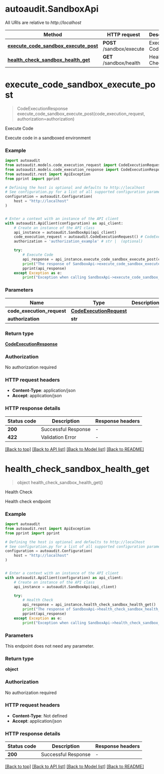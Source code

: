 # autoaudit.SandboxApi

All URIs are relative to *http://localhost*

Method | HTTP request | Description
------------- | ------------- | -------------
[**execute_code_sandbox_execute_post**](SandboxApi.md#execute_code_sandbox_execute_post) | **POST** /sandbox/execute | Execute Code
[**health_check_sandbox_health_get**](SandboxApi.md#health_check_sandbox_health_get) | **GET** /sandbox/health | Health Check


# **execute_code_sandbox_execute_post**
> CodeExecutionResponse execute_code_sandbox_execute_post(code_execution_request, authorization=authorization)

Execute Code

Execute code in a sandboxed environment

### Example


```python
import autoaudit
from autoaudit.models.code_execution_request import CodeExecutionRequest
from autoaudit.models.code_execution_response import CodeExecutionResponse
from autoaudit.rest import ApiException
from pprint import pprint

# Defining the host is optional and defaults to http://localhost
# See configuration.py for a list of all supported configuration parameters.
configuration = autoaudit.Configuration(
    host = "http://localhost"
)


# Enter a context with an instance of the API client
with autoaudit.ApiClient(configuration) as api_client:
    # Create an instance of the API class
    api_instance = autoaudit.SandboxApi(api_client)
    code_execution_request = autoaudit.CodeExecutionRequest() # CodeExecutionRequest | 
    authorization = 'authorization_example' # str |  (optional)

    try:
        # Execute Code
        api_response = api_instance.execute_code_sandbox_execute_post(code_execution_request, authorization=authorization)
        print("The response of SandboxApi->execute_code_sandbox_execute_post:\n")
        pprint(api_response)
    except Exception as e:
        print("Exception when calling SandboxApi->execute_code_sandbox_execute_post: %s\n" % e)
```



### Parameters


Name | Type | Description  | Notes
------------- | ------------- | ------------- | -------------
 **code_execution_request** | [**CodeExecutionRequest**](CodeExecutionRequest.md)|  | 
 **authorization** | **str**|  | [optional] 

### Return type

[**CodeExecutionResponse**](CodeExecutionResponse.md)

### Authorization

No authorization required

### HTTP request headers

 - **Content-Type**: application/json
 - **Accept**: application/json

### HTTP response details

| Status code | Description | Response headers |
|-------------|-------------|------------------|
**200** | Successful Response |  -  |
**422** | Validation Error |  -  |

[[Back to top]](#) [[Back to API list]](../README.md#documentation-for-api-endpoints) [[Back to Model list]](../README.md#documentation-for-models) [[Back to README]](../README.md)

# **health_check_sandbox_health_get**
> object health_check_sandbox_health_get()

Health Check

Health check endpoint

### Example


```python
import autoaudit
from autoaudit.rest import ApiException
from pprint import pprint

# Defining the host is optional and defaults to http://localhost
# See configuration.py for a list of all supported configuration parameters.
configuration = autoaudit.Configuration(
    host = "http://localhost"
)


# Enter a context with an instance of the API client
with autoaudit.ApiClient(configuration) as api_client:
    # Create an instance of the API class
    api_instance = autoaudit.SandboxApi(api_client)

    try:
        # Health Check
        api_response = api_instance.health_check_sandbox_health_get()
        print("The response of SandboxApi->health_check_sandbox_health_get:\n")
        pprint(api_response)
    except Exception as e:
        print("Exception when calling SandboxApi->health_check_sandbox_health_get: %s\n" % e)
```



### Parameters

This endpoint does not need any parameter.

### Return type

**object**

### Authorization

No authorization required

### HTTP request headers

 - **Content-Type**: Not defined
 - **Accept**: application/json

### HTTP response details

| Status code | Description | Response headers |
|-------------|-------------|------------------|
**200** | Successful Response |  -  |

[[Back to top]](#) [[Back to API list]](../README.md#documentation-for-api-endpoints) [[Back to Model list]](../README.md#documentation-for-models) [[Back to README]](../README.md)

